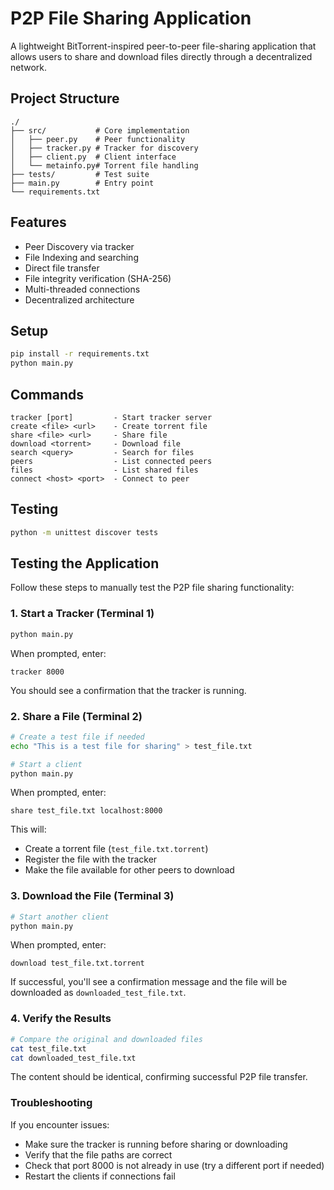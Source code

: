 # P2P File Sharing Application

A lightweight BitTorrent-inspired peer-to-peer file-sharing application that allows users to share and download files directly through a decentralized network.

## Project Structure

```
./
├── src/           # Core implementation
│   ├── peer.py    # Peer functionality
│   ├── tracker.py # Tracker for discovery
│   ├── client.py  # Client interface
│   └── metainfo.py# Torrent file handling
├── tests/         # Test suite
├── main.py        # Entry point
└── requirements.txt
```

## Features

- Peer Discovery via tracker
- File Indexing and searching
- Direct file transfer
- File integrity verification (SHA-256)
- Multi-threaded connections
- Decentralized architecture

## Setup

```bash
pip install -r requirements.txt
python main.py
```

## Commands

```
tracker [port]         - Start tracker server
create <file> <url>    - Create torrent file
share <file> <url>     - Share file
download <torrent>     - Download file
search <query>         - Search for files
peers                  - List connected peers
files                  - List shared files
connect <host> <port>  - Connect to peer
```

## Testing

```bash
python -m unittest discover tests
```

## Testing the Application

Follow these steps to manually test the P2P file sharing functionality:

### 1. Start a Tracker (Terminal 1)

```bash
python main.py
```

When prompted, enter:
```
tracker 8000
```

You should see a confirmation that the tracker is running.

### 2. Share a File (Terminal 2)

```bash
# Create a test file if needed
echo "This is a test file for sharing" > test_file.txt

# Start a client
python main.py
```

When prompted, enter:
```
share test_file.txt localhost:8000
```

This will:
- Create a torrent file (`test_file.txt.torrent`)
- Register the file with the tracker
- Make the file available for other peers to download

### 3. Download the File (Terminal 3)

```bash
# Start another client
python main.py
```

When prompted, enter:
```
download test_file.txt.torrent
```

If successful, you'll see a confirmation message and the file will be downloaded as `downloaded_test_file.txt`.

### 4. Verify the Results

```bash
# Compare the original and downloaded files
cat test_file.txt
cat downloaded_test_file.txt
```

The content should be identical, confirming successful P2P file transfer.

### Troubleshooting

If you encounter issues:
- Make sure the tracker is running before sharing or downloading
- Verify that the file paths are correct
- Check that port 8000 is not already in use (try a different port if needed)
- Restart the clients if connections fail
